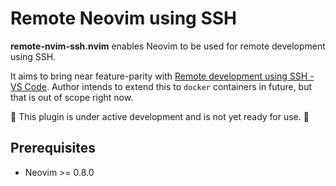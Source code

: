 # Remote Neovim using SSH

**remote-nvim-ssh.nvim** enables Neovim to be used for remote development using SSH. 

It aims to bring near feature-parity with [Remote development using SSH - VS Code](https://code.visualstudio.com/docs/remote/ssh). Author intends to extend this to `docker` containers in future, but that is out of scope right now.

🚧 This plugin is under active development and is not yet ready for use.  🚧

## Prerequisites

* Neovim >= 0.8.0
